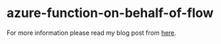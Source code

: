# azure-function-on-behalf-of-flow
For more information please read my blog post from [here](https://ramin.expert/?p=373).
